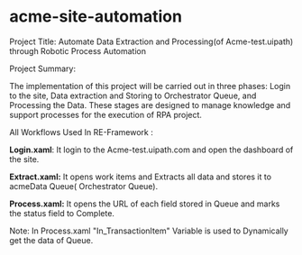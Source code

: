 # acme-site-automation

Project Title: Automate Data Extraction and Processing(of Acme-test.uipath) through Robotic Process Automation

Project Summary:

The implementation of this project will be carried out in three phases: Login to the site, Data extraction and Storing to Orchestrator Queue, and Processing the Data. These stages are designed to manage knowledge and support processes for the execution of RPA project.

All Workflows Used In RE-Framework :

**Login.xaml**: It login to the Acme-test.uipath.com and open the dashboard of the site.

**Extract.xaml:** It opens work items and Extracts all data and stores it to acmeData Queue( Orchestrator Queue).

**Process.xaml:** It opens the URL of each field stored in Queue and marks the status field to Complete.

Note: In Process.xaml "In_TransactionItem" Variable is used to Dynamically get the data of Queue.
